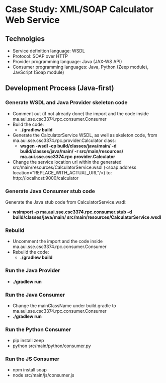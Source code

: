 # Case Study: XML/SOAP Calculator Web Service

## Technolgies
- Service definition language: WSDL
- Protocol: SOAP over HTTP
- Provider programming language: Java (JAX-WS API)
- Consumer programming languages: Java, Python (Zeep module), JavScript (Soap module)

## Development Process (Java-first)
### Generate WSDL and Java Provider skeleton code
- Comment out (if not already done) the import and the code inside ma.aui.sse.csc3374.rpc.consumer.Consumer
- Build the code:
  - **./gradlew build**
- Generate the CalculatorService WSDL, as well as skeleton code, from ma.aui.sse.csc3374.rpc.provider.Calculator class:
  - **wsgen -wsdl -cp build/classes/java/main/ -d build/classes/java/main/ -r src/main/resources/ ma.aui.sse.csc3374.rpc.provider.Calculator**
- Change the service location url within the generated src/main/resources/CalculatorService.wsdl (<soap:address location="REPLACE_WITH_ACTUAL_URL"/>) to: http://localhost:9000/calculator

### Generate Java Consumer stub code
Generate the Java stub code from CalculatorService.wsdl:
- **wsimport -p ma.aui.sse.csc3374.rpc.consumer.stub -d build/classes/java/main/ src/main/resources/CalculatorService.wsdl**

### Rebuild
- Uncomment the import and the code inside ma.aui.sse.csc3374.rpc.consumer.Consumer
- Rebuild the code:
  - **./gradlew build**

### Run the Java Provider
- **./gradlew run**

### Run the Java Consumer
- Change the mainClassName under build.gradle to ma.aui.sse.csc3374.rpc.consumer.Consumer
- **./gradlew run**

### Run the Python Consumer
- pip install zeep
- python src/main/python/consumer.py

### Run the JS Consumer
- npm install soap
- node src/main/js/consumer.js

